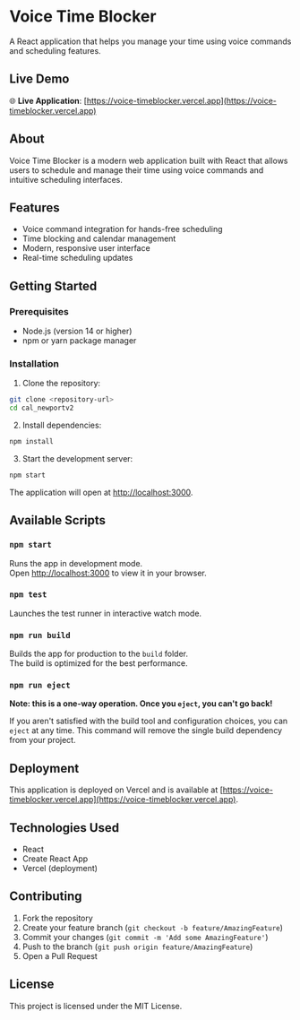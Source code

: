 # Voice Time Blocker

A React application that helps you manage your time using voice commands and scheduling features.

## Live Demo

🌐 **Live Application**: [https://voice-timeblocker.vercel.app](https://voice-timeblocker.vercel.app)

## About

Voice Time Blocker is a modern web application built with React that allows users to schedule and manage their time using voice commands and intuitive scheduling interfaces.

## Features

- Voice command integration for hands-free scheduling
- Time blocking and calendar management
- Modern, responsive user interface
- Real-time scheduling updates

## Getting Started

### Prerequisites

- Node.js (version 14 or higher)
- npm or yarn package manager

### Installation

1. Clone the repository:
```bash
git clone <repository-url>
cd cal_newportv2
```

2. Install dependencies:
```bash
npm install
```

3. Start the development server:
```bash
npm start
```

The application will open at [http://localhost:3000](http://localhost:3000).

## Available Scripts

### `npm start`

Runs the app in development mode.\
Open [http://localhost:3000](http://localhost:3000) to view it in your browser.

### `npm test`

Launches the test runner in interactive watch mode.

### `npm run build`

Builds the app for production to the `build` folder.\
The build is optimized for the best performance.

### `npm run eject`

**Note: this is a one-way operation. Once you `eject`, you can't go back!**

If you aren't satisfied with the build tool and configuration choices, you can `eject` at any time. This command will remove the single build dependency from your project.

## Deployment

This application is deployed on Vercel and is available at [https://voice-timeblocker.vercel.app](https://voice-timeblocker.vercel.app).

## Technologies Used

- React
- Create React App
- Vercel (deployment)

## Contributing

1. Fork the repository
2. Create your feature branch (`git checkout -b feature/AmazingFeature`)
3. Commit your changes (`git commit -m 'Add some AmazingFeature'`)
4. Push to the branch (`git push origin feature/AmazingFeature`)
5. Open a Pull Request

## License

This project is licensed under the MIT License.
